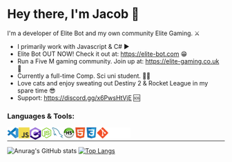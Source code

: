 # Hey there, I'm Jacob 👋 
I'm a developer of Elite Bot and my own community Elite Gaming. ⚔️

- I primarily work with Javascript & C# ▶️
- Elite Bot OUT NOW! Check it out at: https://elite-bot.com 😁
- Run a Five M gaming community. Join up at: https://elite-gaming.co.uk 🏓
- Currently a full-time Comp. Sci uni student. 🧑‍💻
- Love cats and enjoy sweating out Destiny 2 & Rocket League in my spare time 😎
- Support: https://discord.gg/x6PwsHtVjE 🆘

### Languages & Tools:
<img align="left" alt="Visual Studio Code" width="26px" src="./img/visualstudiocode.svg"/>
<img align="left" alt="JavaScript" width="26px" src="./img/javascript.svg"/>
<img align="left" alt="C#" width="26px" src="./img/c-sharp.svg"/>
<img align="left" alt="Node.js" width="26px" src="./img/nodejs.svg"/>
<img align="left" alt="MySQL" width="26px" src="./img/mysql.svg"/>
<img align="left" alt="HeidiSQL" width="26px" src="./img/heidisql.png"/>
<img align="left" alt="HTML5" width="26px" src="./img/html.svg"/>
<img align="left" alt="CSS3" width="26px" src="./img/css.svg"/>
<img align="left" alt="Git" width="26px" src="./img/git.svg"/>
<img align="left" alt="GitHub" width="26px" src="./img/github-dark.svg"/>
<img align="left" alt="Terminal" width="26px" src="./img/terminal-dark.svg"/>

<br />

---

![Anurag's GitHub stats](https://github-readme-stats.vercel.app/api?username=ThatGuyJacobee&show_icons=true&theme=radical&count_private=true)
[![Top Langs](https://github-readme-stats.vercel.app/api/top-langs/?username=ThatGuyJacobee&langs_count=5&theme=radical)](https://github.com/anuraghazra/github-readme-stats)
